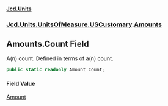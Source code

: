 #### [Jcd.Units](index.md 'index')
### [Jcd.Units.UnitsOfMeasure.USCustomary](Jcd.Units.UnitsOfMeasure.USCustomary.md 'Jcd.Units.UnitsOfMeasure.USCustomary').[Amounts](Jcd.Units.UnitsOfMeasure.USCustomary.Amounts.md 'Jcd.Units.UnitsOfMeasure.USCustomary.Amounts')

## Amounts.Count Field

A(n) count. Defined in terms of a(n)  count.

```csharp
public static readonly Amount Count;
```

#### Field Value
[Amount](Jcd.Units.UnitTypes.Amount.md 'Jcd.Units.UnitTypes.Amount')